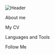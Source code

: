 ![Header](https://github.com/Ramil-1223/ramil-1223/commit/1f0023cb8686da322f5dd1d15c5c03050aa3f529#diff-a4c8b2f50b40732386fbe33cffb1f76b6fd728d0b1e0e877b0237a18a4ddbb82)

About me

My CV

Languages and Tools

Follow Me